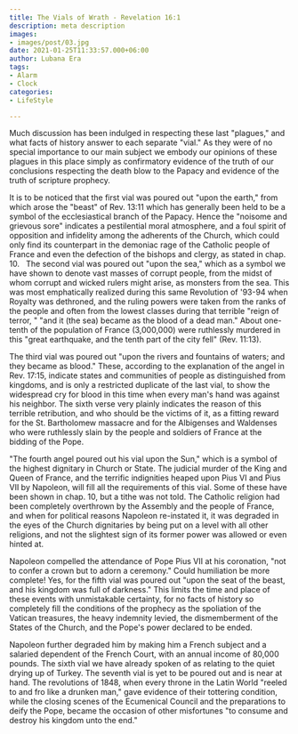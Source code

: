```yaml
---
title: The Vials of Wrath - Revelation 16:1
description: meta description
images:
- images/post/03.jpg
date: 2021-01-25T11:33:57.000+06:00
author: Lubana Era
tags:
- Alarm
- Clock
categories:
- LifeStyle

---
```

Much discussion has been indulged in respecting these last "plagues," and what facts of history answer to each separate "vial." As they were of no special importance to our main subject we embody our opinions of these plagues in this place simply as confirmatory evidence of the truth of our conclusions respecting the death blow to the Papacy and evidence of the truth of scripture prophecy.

It is to be noticed that the first vial was poured out "upon the earth," from which arose the "beast" of Rev. 13:11 which has generally been held to be a symbol of the ecclesiastical branch of the Papacy.
Hence the "noisome and grievous sore" indicates a pestilential moral atmosphere, and a foul spirit of opposition and infidelity among the adherents of the Church, which could only find its counterpart in the demoniac rage of the Catholic people of France and even the defection of the bishops and clergy, as stated in chap. 10.
 
The second vial was poured out "upon the sea," which as a symbol we have shown to denote vast masses of corrupt people, from the midst of whom corrupt and wicked rulers might arise, as monsters from the sea. This was most emphatically realized during this same Revolution of '93-94 when Royalty was dethroned, and the ruling powers were taken from the ranks of the people and often from the lowest classes during that terrible "reign of terror, " "and it (the sea) became as the blood of a dead man." About one-tenth of the population of France (3,000,000) were ruthlessly murdered in this "great earthquake, and the tenth part of the city fell" (Rev. 11:13).

The third vial was poured out "upon the rivers and fountains of waters; and they became as blood." These, according to the explanation of the angel in Rev. 17:15, indicate states and communities of people as distinguished from kingdoms, and is only a restricted duplicate of the last vial, to show the widespread cry for blood in this time when every man's hand was against his neighbor. The sixth verse very plainly indicates the reason of this terrible retribution, and who should be the victims of it, as a fitting reward for the St. Bartholomew massacre and for the Albigenses and Waldenses who were ruthlessly slain by the people and soldiers of France at the bidding of the Pope.

"The fourth angel poured out his vial upon the Sun," which is a symbol of the highest dignitary in Church or State. The judicial murder of the King and Queen of France, and the terrific indignities heaped upon Pius VI and Pius VII by Napoleon, will fill all the requirements of this vial. Some of these have been shown in chap. 10, but a tithe was not told. The Catholic religion had been completely overthrown by the Assembly and the people of France, and when for political reasons Napoleon re-instated it, it was degraded in the eyes of the Church dignitaries by being put on a level with all other religions, and not the slightest sign of its former power was allowed or even hinted at. 
 
 Napoleon compelled the attendance of Pope Pius VII at his coronation, "not to confer a crown but to adorn a ceremony." Could humiliation be more complete! Yes, for the fifth vial was poured out "upon the seat of the beast, and his kingdom was full of darkness." This limits the time and place of these events with unmistakable certainty, for no facts of history so completely fill the conditions of the prophecy as the spoliation of the Vatican treasures, the heavy indemnity levied, the dismemberment of the States of the Church, and the Pope's power declared to be ended. 
 
Napoleon further degraded him by making him a French subject and a salaried dependent of the French Court, with an annual income of 80,000 pounds. The sixth vial we have already spoken of as relating to the quiet drying up of Turkey. The seventh vial is yet to be poured out and is near at hand. The revolutions of 1848, when every throne in the Latin World "reeled to and fro like a drunken man," gave evidence of their tottering condition, while the closing scenes of the Ecumenical Council and the preparations to deify the Pope, became the occasion of other misfortunes "to consume and destroy his kingdom unto the end."